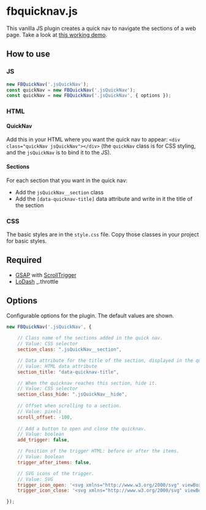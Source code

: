 # fbquicknav.js
This vanilla JS plugin creates a quick nav to navigate the sections of a web page.
Take a look at [this working demo](https://franboud.github.io/fbquicknav.js/).


## How to use
### JS
```javascript
new FBQuickNav('.jsQuickNav');
const quickNav = new FBQuickNav('.jsQuickNav');
const quickNav = new FBQuickNav('.jsQuickNav', { options });
```

### HTML
#### QuickNav
Add this in your HTML where you want the quick nav to appear: `<div class="quickNav jsQuickNav"></div>` (the `quickNav` class is for CSS styling, and the `jsQuickNav` is to bind it to the JS).

#### Sections
For each section that you want in the quick nav:
* Add the `jsQuickNav__section` class
* Add the `[data-quicknav-title]` data attribute and write in it the title of the section

### CSS
The basic styles are in the `style.css` file. Copy those classes in your project for basic styles.


## Required
* [GSAP](https://greensock.com/gsap/) with [ScrollTrigger](https://greensock.com/scrolltrigger/)
* [LoDash](https://lodash.com/) _.throttle


## Options
Configurable options for the plugin. The default values are shown.

```js
new FBQuickNav('.jsQuickNav', {
    
    // Class name of the sections added in the quick nav.
    // Value: CSS selector
    section_class: ".jsQuickNav__section",

    // Data attribute for the title of the section, displayed in the quick nav.
    // Value: HTML data attribute
    section_title: "data-quicknav-title",

    // When the quicknav reaches this section, hide it.
    // Value: CSS selector
    section_class_hide: ".jsQuickNav__hide",
    
    // Offset when scrolling to a section.
    // Value: pixels
    scroll_offset: -100,
    
    // Add a button to open and close the quicknav.
    // Value: boolean
    add_trigger: false,

    // Position of the trigger HTML: before or after the items.
    // Value: boolean
    trigger_after_items: false,

    // SVG icons of the trigger.
    // Value: SVG
    trigger_icon_open: '<svg xmlns="http://www.w3.org/2000/svg" viewBox="0 0 100 100"><path d="M50 79.53L2.5 32.03l11.56-11.56L50 56.41l35.94-35.94L97.5 32.03z"/></svg>',
    trigger_icon_close: '<svg xmlns="http://www.w3.org/2000/svg" viewBox="0 0 100 100"><path d="M1.004 89.605l88.6-88.6 9.397 9.397-88.6 88.6z"/><path d="M1.004 10.394L10.402.997l88.6 88.6-9.398 9.397z"/></svg>',

});
```
